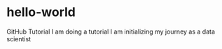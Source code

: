 # hello-world
GitHub Tutorial
I am doing a tutorial
I am initializing my journey as a data scientist
